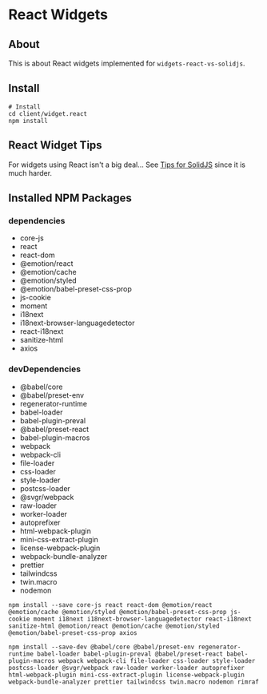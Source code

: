 # React Widgets

## About

This is about React widgets implemented for `widgets-react-vs-solidjs`.

## Install

```shell
# Install
cd client/widget.react
npm install
```

## React Widget Tips

For widgets using React isn't a big deal...
See [Tips for SolidJS](../widget.solid/README.md) since it is much harder.

## Installed NPM Packages

### dependencies

- core-js
- react
- react-dom
- @emotion/react
- @emotion/cache
- @emotion/styled
- @emotion/babel-preset-css-prop
- js-cookie
- moment
- i18next
- i18next-browser-languagedetector
- react-i18next
- sanitize-html
- axios

### devDependencies

- @babel/core
- @babel/preset-env
- regenerator-runtime
- babel-loader
- babel-plugin-preval
- @babel/preset-react
- babel-plugin-macros
- webpack
- webpack-cli
- file-loader
- css-loader
- style-loader
- postcss-loader
- @svgr/webpack
- raw-loader
- worker-loader
- autoprefixer
- html-webpack-plugin
- mini-css-extract-plugin
- license-webpack-plugin
- webpack-bundle-analyzer
- prettier
- tailwindcss
- twin.macro
- nodemon

```
npm install --save core-js react react-dom @emotion/react @emotion/cache @emotion/styled @emotion/babel-preset-css-prop js-cookie moment i18next i18next-browser-languagedetector react-i18next sanitize-html @emotion/react @emotion/cache @emotion/styled @emotion/babel-preset-css-prop axios

npm install --save-dev @babel/core @babel/preset-env regenerator-runtime babel-loader babel-plugin-preval @babel/preset-react babel-plugin-macros webpack webpack-cli file-loader css-loader style-loader postcss-loader @svgr/webpack raw-loader worker-loader autoprefixer html-webpack-plugin mini-css-extract-plugin license-webpack-plugin webpack-bundle-analyzer prettier tailwindcss twin.macro nodemon rimraf
```

